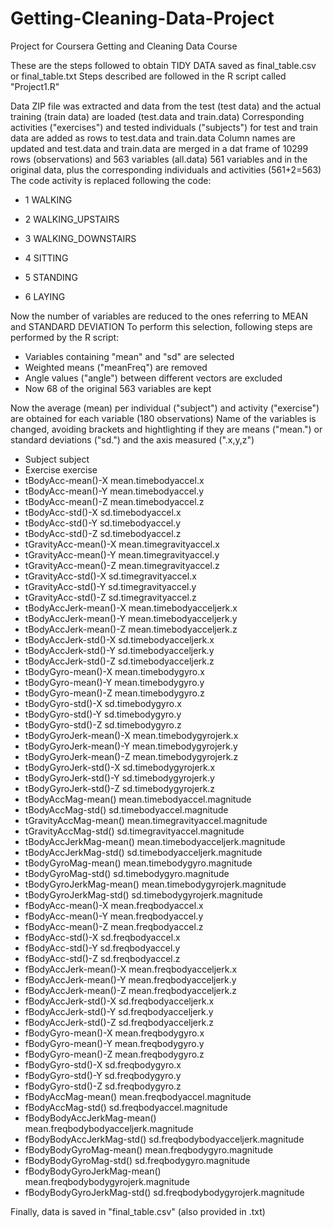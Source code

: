Getting-Cleaning-Data-Project
=============================

Project for Coursera Getting and Cleaning Data Course

These are the steps followed to obtain TIDY DATA saved as final_table.csv or final_table.txt
Steps described are followed in the R script called "Project1.R"

Data ZIP file was extracted and data from the test (test data) and the actual training (train data) are loaded (test.data and train.data)
Corresponding activities ("exercises") and tested individuals ("subjects") for test and train data are added as rows to test.data and train.data
Column names are updated and test.data and train.data are merged in a dat frame of 10299 rows (observations) and 563 variables (all.data)
561 variables and in the original data, plus the corresponding individuals and activities (561+2=563)
The code activity is replaced following the code:

* 1 WALKING

* 2 WALKING_UPSTAIRS

* 3 WALKING_DOWNSTAIRS

* 4 SITTING

* 5 STANDING

* 6 LAYING


Now the number of variables are reduced to the ones referring to MEAN and STANDARD DEVIATION
To perform this selection, following steps are performed by the R script:

* Variables containing "mean" and "sd" are selected
* Weighted means ("meanFreq") are removed
* Angle values ("angle") between different vectors are excluded
* Now 68 of the original 563 variables are kept

Now the average (mean) per individual ("subject") and activity ("exercise") are obtained for each variable (180 observations)
Name of the variables is changed, avoiding brackets and hightlighting if they are means ("mean.") or standard deviations ("sd.") and the axis measured (".x,y,z") 

* Subject			subject
* Exercise			exercise
* tBodyAcc-mean()-X		mean.timebodyaccel.x
* tBodyAcc-mean()-Y		mean.timebodyaccel.y
* tBodyAcc-mean()-Z		mean.timebodyaccel.z
* tBodyAcc-std()-X		sd.timebodyaccel.x
* tBodyAcc-std()-Y		sd.timebodyaccel.y
* tBodyAcc-std()-Z		sd.timebodyaccel.z
* tGravityAcc-mean()-X		mean.timegravityaccel.x
* tGravityAcc-mean()-Y		mean.timegravityaccel.y
* tGravityAcc-mean()-Z		mean.timegravityaccel.z
* tGravityAcc-std()-X		sd.timegravityaccel.x
* tGravityAcc-std()-Y		sd.timegravityaccel.y
* tGravityAcc-std()-Z		sd.timegravityaccel.z
* tBodyAccJerk-mean()-X		mean.timebodyacceljerk.x
* tBodyAccJerk-mean()-Y		mean.timebodyacceljerk.y
* tBodyAccJerk-mean()-Z		mean.timebodyacceljerk.z
* tBodyAccJerk-std()-X		sd.timebodyacceljerk.x
* tBodyAccJerk-std()-Y		sd.timebodyacceljerk.y
* tBodyAccJerk-std()-Z		sd.timebodyacceljerk.z
* tBodyGyro-mean()-X		mean.timebodygyro.x
* tBodyGyro-mean()-Y		mean.timebodygyro.y
* tBodyGyro-mean()-Z		mean.timebodygyro.z
* tBodyGyro-std()-X		sd.timebodygyro.x
* tBodyGyro-std()-Y		sd.timebodygyro.y
* tBodyGyro-std()-Z		sd.timebodygyro.z
* tBodyGyroJerk-mean()-X	mean.timebodygyrojerk.x
* tBodyGyroJerk-mean()-Y	mean.timebodygyrojerk.y
* tBodyGyroJerk-mean()-Z	mean.timebodygyrojerk.z
* tBodyGyroJerk-std()-X		sd.timebodygyrojerk.x
* tBodyGyroJerk-std()-Y		sd.timebodygyrojerk.y
* tBodyGyroJerk-std()-Z		sd.timebodygyrojerk.z
* tBodyAccMag-mean()		mean.timebodyaccel.magnitude
* tBodyAccMag-std()		sd.timebodyaccel.magnitude
* tGravityAccMag-mean()		mean.timegravityaccel.magnitude
* tGravityAccMag-std()		sd.timegravityaccel.magnitude
* tBodyAccJerkMag-mean()	mean.timebodyacceljerk.magnitude
* tBodyAccJerkMag-std()		sd.timebodyacceljerk.magnitude
* tBodyGyroMag-mean()		mean.timebodygyro.magnitude
* tBodyGyroMag-std()		sd.timebodygyro.magnitude
* tBodyGyroJerkMag-mean()	mean.timebodygyrojerk.magnitude
* tBodyGyroJerkMag-std()	sd.timebodygyrojerk.magnitude
* fBodyAcc-mean()-X		mean.freqbodyaccel.x
* fBodyAcc-mean()-Y		mean.freqbodyaccel.y
* fBodyAcc-mean()-Z		mean.freqbodyaccel.z
* fBodyAcc-std()-X		sd.freqbodyaccel.x
* fBodyAcc-std()-Y		sd.freqbodyaccel.y
* fBodyAcc-std()-Z		sd.freqbodyaccel.z
* fBodyAccJerk-mean()-X		mean.freqbodyacceljerk.x
* fBodyAccJerk-mean()-Y		mean.freqbodyacceljerk.y
* fBodyAccJerk-mean()-Z		mean.freqbodyacceljerk.z
* fBodyAccJerk-std()-X		sd.freqbodyacceljerk.x
* fBodyAccJerk-std()-Y		sd.freqbodyacceljerk.y
* fBodyAccJerk-std()-Z		sd.freqbodyacceljerk.z
* fBodyGyro-mean()-X		mean.freqbodygyro.x
* fBodyGyro-mean()-Y		mean.freqbodygyro.y
* fBodyGyro-mean()-Z		mean.freqbodygyro.z
* fBodyGyro-std()-X		sd.freqbodygyro.x
* fBodyGyro-std()-Y		sd.freqbodygyro.y
* fBodyGyro-std()-Z		sd.freqbodygyro.z
* fBodyAccMag-mean()		mean.freqbodyaccel.magnitude
* fBodyAccMag-std()		sd.freqbodyaccel.magnitude
* fBodyBodyAccJerkMag-mean()	mean.freqbodybodyacceljerk.magnitude
* fBodyBodyAccJerkMag-std()	sd.freqbodybodyacceljerk.magnitude
* fBodyBodyGyroMag-mean()	mean.freqbodygyro.magnitude
* fBodyBodyGyroMag-std()	sd.freqbodygyro.magnitude
* fBodyBodyGyroJerkMag-mean()	mean.freqbodybodygyrojerk.magnitude
* fBodyBodyGyroJerkMag-std()	sd.freqbodybodygyrojerk.magnitude
 
Finally, data is saved in "final_table.csv" (also provided in .txt)